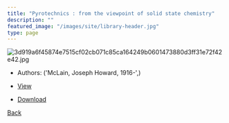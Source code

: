 ```yaml
---
title: "Pyrotechnics : from the viewpoint of solid state chemistry"
description: ""
featured_image: "/images/site/library-header.jpg"
type: page
---
```


![3d919a6f45874e7515cf02cb071c85ca164249b0601473880d3ff31e72f42e42.jpg](https://drive.google.com/uc?export=view&id=1Yl6ZBFB6P8mCCacvBSRkiUnlx5f6r5lF)
* Authors: ('McLain, Joseph Howard, 1916-',)
* <a href="https://drive.google.com/uc?export=view&id=1gevxak-Mn4M2zgbiU3pH3oSrL1fMUhk_" target="_blank">View</a>

* [Download](https://drive.google.com/uc?export=download&id=1gevxak-Mn4M2zgbiU3pH3oSrL1fMUhk_)

[Back](/library/)
